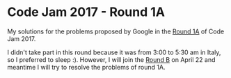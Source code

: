Code Jam 2017 - Round 1A
========
My solutions for the problems proposed by Google in the [Round 1A](https://code.google.com/codejam/contest/5304486/dashboard) of Code Jam 2017.

I didn't take part in this round because it was from 3:00 to 5:30 am in Italy, so I preferred to sleep :). 
However, I will join the [Round B](https://code.google.com/codejam/schedule) on April 22 and meantime I will try to resolve the problems of round 1A.
